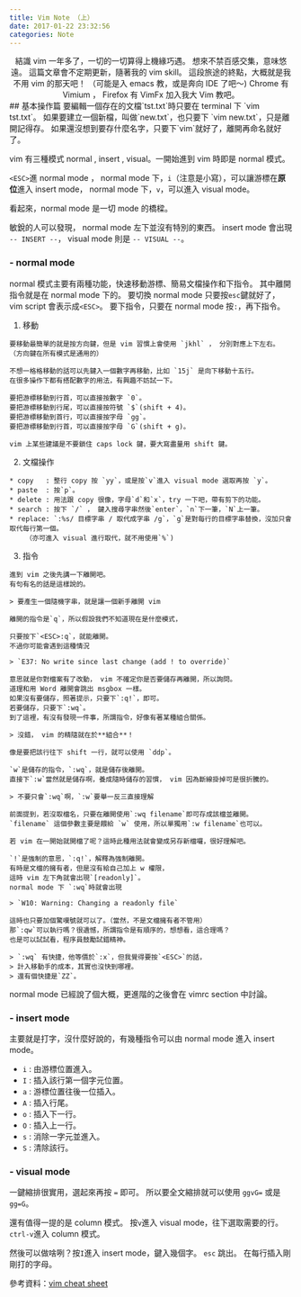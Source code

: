 ```yaml
---
title: Vim Note （上）
date: 2017-01-22 23:32:56
categories: Note
---
```

<center>
結識 vim 一年多了，一切的一切算得上機緣巧遇。
想來不禁百感交集，意味悠遠。
這篇文章會不定期更新，隨著我的 vim skill。
這段旅途的終點，大概就是我不用 vim 的那天吧！
（可能是入 emacs 教，或是奔向 IDE 了吧～)
Chrome 有 Vimium ， Firefox 有 VimFx 加入我大 Vim 教吧。
</center>
<!-- more -->
## 基本操作篇
要編輯一個存在的文檔`tst.txt`時只要在 terminal 下 `vim tst.txt`。
如果要建立一個新檔，叫做`new.txt`，也只要下 `vim new.txt`，只是離開記得存。
如果還沒想到要存什麼名字，只要下`vim`就好了，離開再命名就好了。

vim 有三種模式 normal , insert , visual。一開始進到 vim 時即是 normal 模式。

`<ESC>`進 normal mode ，
normal mode 下，`i`（注意是小寫），可以讓游標在**原位**進入 insert mode，
normal mode 下，`v`，可以進入 visual mode。

看起來，normal mode 是一切 mode 的橋樑。

敏銳的人可以發現， normal mode 左下並沒有特別的東西。
insert mode 會出現 `-- INSERT --`， visual mode 則是 `-- VISUAL --`。

### - normal mode
normal 模式主要有兩種功能，快速移動游標、簡易文檔操作和下指令。
其中離開指令就是在 normal mode 下的。
要切換 normal mode 只要按`esc`鍵就好了，vim script 會表示成`<ESC>`。
要下指令，只要在 normal mode 按`:`，再下指令。

  1. 移動

    要移動最簡單的就是按方向鍵，但是 vim 習慣上會使用 `jkhl` ， 分別對應上下左右。
    （方向鍵在所有模式是通用的）

    不想一格格移動的話可以先鍵入一個數字再移動，比如 `15j` 是向下移動十五行。
    在很多操作下都有搭配數字的用法，有興趣不妨試一下。

    要把游標移動到行首，可以直接按數字 `0`。
    要把游標移動到行尾，可以直接按符號 `$`(shift + 4)。
    要把游標移動到首行，可以直接按字母 `gg`。
    要把游標移動到行首，可以直接按字母 `G`(shift + g)。

    vim 上某些建議是不要鎖住 caps lock 鍵，要大寫盡量用 shift 鍵。

  2. 文檔操作

    * copy   : 整行 copy 按 `yy`，或是按`v`進入 visual mode 選取再按 `y`。
    * paste  : 按`p`。
    * delete : 用法跟 copy 很像，字母`d`和`x`，try 一下吧，帶有剪下的功能。
    * search : 按下 `/` ， 鍵入搜尋字串然後`enter`，`n`下一筆，`N`上一筆。
    * replace: `:%s/ 目標字串 / 取代成字串 /g`，`g`是對每行的目標字串替換，沒加只會取代每行第一個。
        （亦可進入 visual 進行取代，就不用使用`%`)

  3. 指令

    進到 vim 之後先講一下離開吧。
    有句有名的話是這樣說的。

    > 要產生一個隨機字串，就是讓一個新手離開 vim

    離開的指令是`q`，所以假設我們不知道現在是什麼模式，

    只要按下`<ESC>:q`，就能離開。
    不過你可能會遇到這種情況

    > `E37: No write since last change (add ! to override)`

    意思就是你對檔案有了改動， vim 不確定你是否要儲存再離開，所以詢問。
    道理和用 Word 離開會跳出 msgbox 一樣。
    如果沒有要儲存，照著提示，只要下`:q!`，即可。
    若要儲存，只要下`:wq`。
    到了這裡，有沒有發現一件事，所謂指令，好像有著某種組合關係。

    > 沒錯， vim 的精隨就在於**組合**！

    像是要把該行往下 shift 一行，就可以使用 `ddp`。

    `w`是儲存的指令，`:wq`，就是儲存後離開。
    直接下`:w`當然就是儲存啊，養成隨時儲存的習慣， vim 因為斷線掛掉可是很折騰的。

    > 不要只會`:wq`啊，`:w`要舉一反三直接理解

    前面提到，若沒取檔名，只要在離開使用`:wq filename`即可存成該檔並離開。
    `filename` 這個參數主要是餵給 `w` 使用，所以單獨用`:w filename`也可以。

    若 vim 在一開始就開檔了呢？這時此種用法就會變成另存新檔囉，很好理解吧。

    `!`是強制的意思，`:q!`，解釋為強制離開。
    有時是文檔的擁有者，但是沒有給自己加上 w 權限，
    這時 vim 左下角就會出現`[readonly]`。
    normal mode 下 `:wq`時就會出現

    > `W10: Warning: Changing a readonly file`

    這時也只要加個驚嘆號就可以了。（當然，不是文檔擁有者不管用）
    那`:qw`可以執行嗎？很遺憾，所謂指令是有順序的，想想看，這合理嗎？
    也是可以試試看，程序員鼓勵試錯精神。

    > `:wq` 有快捷，他等價於`:x`，但我覺得要按`<ESC>`的話，
    > 計入移動手的成本，其實也沒快到哪裡。
    > 還有個快捷是`ZZ`。

normal mode 已經說了個大概，更進階的之後會在 vimrc section 中討論。

### - insert mode

主要就是打字，沒什麼好說的，有幾種指令可以由 normal mode 進入 insert mode。

  * `i` : 由游標位置進入。
  * `I` : 插入該行第一個字元位置。
  * `a` : 游標位置往後一位插入。
  * `A` : 插入行尾。
  * `o` : 插入下一行。
  * `O` : 插入上一行。
  * `s` : 消除一字元並進入。
  * `S` : 清除該行。

### - visual mode

  一鍵縮排很實用，選起來再按 `=` 即可。
  所以要全文縮排就可以使用 `ggvG=` 或是 `gg=G`。

  還有值得一提的是 column 模式。
  按`v`進入 visual mode，往下選取需要的行。
  `ctrl-v`進入 column 模式。

  然後可以做啥咧？按`I`進入 insert mode，鍵入幾個字。
  `esc` 跳出。
  在每行插入剛剛打的字母。

參考資料：[vim cheat sheet](https://www.fprintf.net/vimCheatSheet.html)
